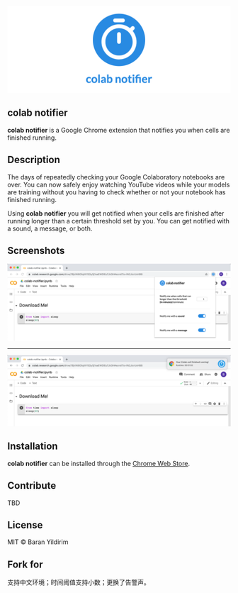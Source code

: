 ![logo](./images/logo.png)
## colab notifier
**colab notifier** is a Google Chrome extension that notifies you when cells are finished running.

## Description
The days of repeatedly checking your Google Colaboratory notebooks are over. You can now safely enjoy watching YouTube videos while your models are training without you having to check whether or not your notebook has finished running. 

Using **colab notifier** you will get notified when your cells are finished after running longer than a certain threshold set by you. You can get notified with a sound, a message, or both.

## Screenshots
![colab notifier ui](./images/screenshot-ui.png)

---

![colab notifier in action](./images/screenshot-notification.png)

## Installation
**colab notifier** can be installed through the [Chrome Web Store](https://chrome.google.com/webstore/detail/colab-notifier/njppjhbkfdkokacgoifjbbkijgfpkjec). 

## Contribute
TBD

## License
MIT © Baran Yildirim

## Fork for
支持中文环境；时间阈值支持小数；更换了告警声。
